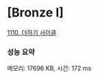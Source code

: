 # [Bronze I]

[1110. 더하기 사이클](https://www.acmicpc.net/problem/1110)

### 성능 요약

메모리: 17696 KB, 시간: 172 ms
